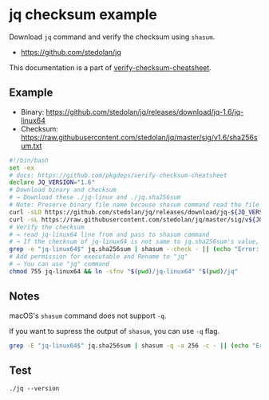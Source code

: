 # jq checksum example

Download `jq` command and verify the checksum using `shasum`.

- https://github.com/stedolan/jq

This documentation is a part of [verify-checksum-cheatsheet](https://github.com/pkgdeps/verify-checksum-cheatsheet).

## Example

- Binary: https://github.com/stedolan/jq/releases/download/jq-1.6/jq-linux64
- Checksum: https://raw.githubusercontent.com/stedolan/jq/master/sig/v1.6/sha256sum.txt

```bash
#!/bin/bash
set -ex
# docs: https://github.com/pkgdeps/verify-checksum-cheatsheet
declare JQ_VERSION="1.6"
# Download binary and checksum
# → Download these ./jq-linux and ./jq.sha256sum
# Note: Preserve binary file name because shasum command read the file name like "jq-linux64"
curl -sLO https://github.com/stedolan/jq/releases/download/jq-${JQ_VERSION}/jq-linux64 && \
curl -sL https://raw.githubusercontent.com/stedolan/jq/master/sig/v${JQ_VERSION}/sha256sum.txt -o jq.sha256sum
# Verify the checksum
# → read jq-linux64 line from and pass to shasum command
# → If the checksum of jq-linux64 is not same to jq.sha256sum's value, show error and exit 1
grep -e "jq-linux64$" jq.sha256sum | shasum --check - || (echo "Error: Not match jq SHA256." && exit 1)
# Add permission for executable and Rename to "jq"
# → You can use "jq" command
chmod 755 jq-linux64 && ln -sfnv "$(pwd)/jq-linux64" "$(pwd)/jq"
```

## Notes

macOS's `shasum` command does not support `-q`.

If you want to supress the output of `shasum`, you can use `-q` flag.

```bash
grep -E "jq-linux64$" jq.sha256sum | shasum -q -a 256 -c - || (echo "Error: Not match jq SHA256." && exit 1)
```

## Test

    ./jq --version

